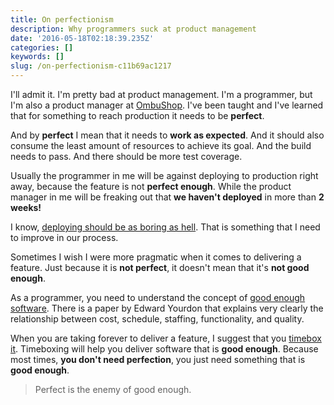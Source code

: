 ```yaml
---
title: On perfectionism
description: Why programmers suck at product management
date: '2016-05-18T02:18:39.235Z'
categories: []
keywords: []
slug: /on-perfectionism-c11b69ac1217
---
```


I'll admit it. I'm pretty bad at product management. I'm a programmer, but I'm also a product manager at [OmbuShop](http://www.ombushop.com/). I've been taught and I've learned that for something to reach production it needs to be **perfect**.

And by **perfect** I mean that it needs to **work as expected**. And it should also consume the least amount of resources to achieve its goal. And the build needs to pass. And there should be more test coverage.

<!--more-->

Usually the programmer in me will be against deploying to production right away, because the feature is not **perfect enough**. While the product manager in me will be freaking out that **we haven't deployed** in more than **2 weeks!**

I know, [deploying should be as boring as hell](https://zachholman.com/posts/deploying-software). That is something that I need to improve in our process.

Sometimes I wish I were more pragmatic when it comes to delivering a feature. Just because it is **not perfect**, it doesn't mean that it's **not good enough**.

As a programmer, you need to understand the concept of [good enough software](http://dec.bournemouth.ac.uk/staff/kphalp/Yourdon.pdf). There is a paper by Edward Yourdon that explains very clearly the relationship between cost, schedule, staffing, functionality, and quality.

When you are taking forever to deliver a feature, I suggest that you [timebox it](http://c2.com/cgi/wiki?TimeBoxing). Timeboxing will help you deliver software that is **good enough**. Because most times, **you don't need perfection**, you just need something that is **good enough**.

> Perfect is the enemy of good enough.
